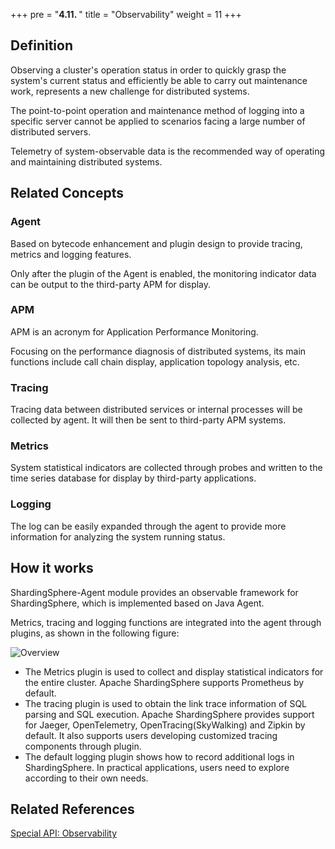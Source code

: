 +++
pre = "<b>4.11. </b>"
title = "Observability"
weight = 11
+++

## Definition
Observing a cluster's operation status in order to quickly grasp the system's current status and efficiently be able to carry out maintenance work, represents a new challenge for distributed systems.

The point-to-point operation and maintenance method of logging into a specific server cannot be applied to scenarios facing a large number of distributed servers.

Telemetry of system-observable data is the recommended way of operating and maintaining distributed systems.

## Related Concepts

### Agent
Based on bytecode enhancement and plugin design to provide tracing, metrics and logging features.

Only after the plugin of the Agent is enabled, the monitoring indicator data can be output to the third-party APM for display.

### APM
APM is an acronym for Application Performance Monitoring.

Focusing on the performance diagnosis of distributed systems, its main functions include call chain display, application topology analysis, etc.

### Tracing
Tracing data between distributed services or internal processes will be collected by agent. It will then be sent to third-party APM systems.

### Metrics
System statistical indicators are collected through probes and written to the time series database for display by third-party applications.

### Logging
The log can be easily expanded through the agent to provide more information for analyzing the system running status.

## How it works
ShardingSphere-Agent module provides an observable framework for ShardingSphere, which is implemented based on Java Agent.

Metrics, tracing and logging functions are integrated into the agent through plugins, as shown in the following figure:

![Overview](https://shardingsphere.apache.org/document/current/img/apm/overview_v4.png)

- The Metrics plugin is used to collect and display statistical indicators for the entire cluster. Apache ShardingSphere supports Prometheus by default.
- The tracing plugin is used to obtain the link trace information of SQL parsing and SQL execution. Apache ShardingSphere provides support for Jaeger, OpenTelemetry, OpenTracing(SkyWalking) and Zipkin by default. It also supports users developing customized tracing components through plugin.
- The default logging plugin shows how to record additional logs in ShardingSphere. In practical applications, users need to explore according to their own needs.

## Related References
[Special API: Observability](/en/user-manual/shardingsphere-jdbc/special-api/observability/)
